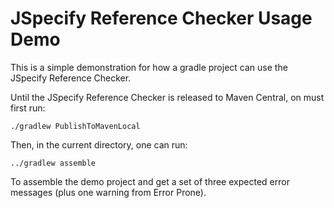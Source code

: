 # JSpecify Reference Checker Usage Demo

This is a simple demonstration for how a gradle project can use the JSpecify Reference Checker.

Until the JSpecify Reference Checker is released to Maven Central, on must first run:

````
./gradlew PublishToMavenLocal
````

Then, in the current directory, one can run:

````
../gradlew assemble
````

To assemble the demo project and get a set of three expected error messages (plus one warning from Error Prone).
